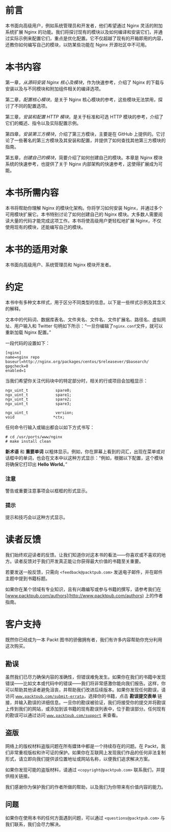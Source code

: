 # 前言

本书面向高级用户，例如系统管理员和开发者，他们希望通过 Nginx 灵活的附加系统扩展 Nginx 的功能。我们将探讨现有的模块以及如何编译和安装它们，并通过实际示例来配置它们，重点是优化配置。它不仅超越了现有的开箱即用的内容，还教你如何编写自己的模块，以防某些功能在 Nginx 开源社区中不可用。

# 本书内容

第一章，*从源码安装 Nginx 核心及模块*，作为快速参考，介绍了 Nginx 的下载与安装以及与不同模块和附加组件相关的编译选项。

第二章，*配置核心模块*，是关于 Nginx 核心模块的参考，这些模块无法禁用，探讨了不同的配置选项。

第三章，*安装和配置 HTTP 模块*，是关于标准和可选 HTTP 模块的参考，介绍了它们的概述、指令以及实际配置示例。

第四章，*安装第三方模块*，介绍了第三方模块，主要是在 GitHub 上提供的。它讨论了一些著名的第三方模块及其安装和配置，并提供了如何查找其他第三方模块的指南。

第五章，*创建自己的模块*，简要介绍了如何创建自己的模块。本章是 Nginx 模块系统的快速参考，也提供了关于 Nginx 内部架构的快速参考，这使得扩展成为可能。

# 本书所需内容

本书将帮助你理解 Nginx 的模块化架构。你将学习如何安装 Nginx，并通过多个可用模块扩展它。本书特别讨论了如何创建自己的 Nginx 模块。大多数人需要阅读大量的代码才能完成这项工作。本书将使高级用户更轻松地扩展 Nginx，不仅使用现有的模块，还能编写自己的模块。

# 本书的适用对象

本书面向高级用户、系统管理员和 Nginx 模块开发者。

# 约定

本书中有多种文本样式，用于区分不同类型的信息。以下是一些样式示例及其含义的解释。

文本中的代码词、数据库表名、文件夹名、文件名、文件扩展名、路径名、虚拟网址、用户输入和 Twitter 句柄如下所示：“一旦你编辑了`nginx.conf`文件，就可以重新加载 Nginx 配置。”

一段代码的设置如下：

```
[nginx]
name=nginx repo
baseurl=http://nginx.org/packages/centos/$releasever/$basearch/
gpgcheck=0
enabled=1
```

当我们希望你关注代码块中的特定部分时，相关的行或项目会加粗显示：

```
ngx_uint_t            spare0;
ngx_uint_t            spare1;
ngx_uint_t            spare2;
ngx_uint_t            spare3;

ngx_uint_t            version;
void                 *ctx;

```

任何命令行输入或输出都会以如下方式书写：

```
# cd /usr/ports/www/nginx
# make install clean

```

**新术语** 和 **重要单词** 以粗体显示。例如，你在屏幕上看到的词汇，出现在菜单或对话框中的单词，也会在文本中以这种方式显示：“例如，根据以下配置，这个模块将确保它打印出 **Hello World**。”

### 注意

警告或重要注意事项会以框框的形式显示。

### 提示

提示和技巧会以这种方式显示。

# 读者反馈

我们始终欢迎读者的反馈。让我们知道你对这本书的看法——你喜欢或不喜欢的地方。读者反馈对于我们开发真正能让你获得最大价值的书籍至关重要。

若要发送一般反馈，只需向 `<feedback@packtpub.com>` 发送电子邮件，并在邮件主题中提到书籍标题。

如果你在某个领域有专业知识，且有兴趣编写或参与书籍的撰写，请参考我们在 [www.packtpub.com/authors](http://www.packtpub.com/authors) 上的作者指南。

# 客户支持

既然你已经成为一本 Packt 图书的骄傲拥有者，我们有许多内容帮助你充分利用这次购买。

## 勘误

虽然我们已尽力确保内容的准确性，但错误难免发生。如果你在我们的书籍中发现错误——比如文本或代码中的错误——我们将非常感激你能向我们报告。这样，你可以帮助其他读者避免沮丧，并帮助我们改进后续版本。如果你发现任何勘误，请访问 [`www.packtpub.com/submit-errata`](http://www.packtpub.com/submit-errata)，选择你的书籍，点击 **勘误提交表单** 链接，并输入勘误的详细信息。一旦你的勘误被验证，我们将接受你的提交并将勘误上传到我们的网站，或添加到该书籍的现有勘误列表中，位于勘误部分。任何现有的勘误可以通过访问 [`www.packtpub.com/support`](http://www.packtpub.com/support) 来查看。

## 盗版

网络上的版权材料盗版问题在所有媒体中都是一个持续存在的问题。在 Packt，我们非常重视版权和许可证的保护。如果你在互联网上发现我们作品的任何非法复制形式，请立即向我们提供该位置地址或网站名称，以便我们追求解决方案。

如果你发现可能的盗版材料，请通过 `<copyright@packtpub.com>` 联系我们，并提供相关链接。

我们感谢你为保护我们的作者所做的帮助，以及我们为你带来有价值内容的能力。

## 问题

如果你在使用本书的任何方面遇到问题，可以通过 `<questions@packtpub.com>` 与我们联系，我们会尽力解决。
